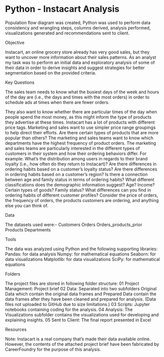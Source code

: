 # Python - Instacart Analysis
Population flow diagram was created, Python was used to perform data consistency and wrangling steps, columns derived, analysis performed, visualizations generated and recommendations sent to client.


Objective

Instacart, an online grocery store already has very good sales, but they want to uncover more information about their sales patterns. As an analyst my task was to perform an initial data and exploratory analysis of some of their data in order to derive insights and suggest strategies for better segmentation based on the provided criteria.


Key Questions

The sales team needs to know what the busiest days of the week and hours of the day are (i.e., the days and times with the most orders) in order to schedule ads at times when there are fewer orders.

They also want to know whether there are particular times of the day when people
spend the most money, as this might inform the type of products they advertise at these times.
Instacart has a lot of products with different price tags. Marketing and sales want to use simpler price range groupings to help direct their efforts.
Are there certain types of products that are more popular than others? The marketing and sales teams want to know which departments have the highest frequency of product orders.
The marketing and sales teams are particularly interested in the different types of customers in their system and how their ordering behaviors differ. For example:
What’s the distribution among users in regards to their brand loyalty (i.e., how often do they return to Instacart)?
Are there differences in ordering habits based on a customer’s loyalty status?
Are there differences in ordering habits based on a customer’s region?
Is there a connection between age and family status in terms of ordering habits?
What different classifications does the demographic information suggest? Age? Income? Certain types of goods? Family status?
What differences can you find in ordering habits of different customer profiles? Consider the price of orders, the frequency of orders, the products customers are ordering, and anything else you can think of.

Data

The datasets used were:-
Customers
Orders
Orders_products_prior
Products
Departments

Tools

The data was analyzed using Python and the following supporting libraries:
Pandas: for data analysis
Numpy: for mathematical equations
Seaborn: for data visualizations
Matplotlib: for data visualizations
SciPy: for mathematical equations

Folders

The project files are stored in following folder structure:
01 Project Management: Project brief
02 Data: Separated into two subfolders Original Data which contain the original data frames and Prepared Data contain the data frames after they have been cleaned and prepared for analysis. (Data files not uploaded to GitHub due to size limitations.)
03 Scripts: Jupyter notebooks containing coding for the analysis.
04 Analysis: The Visualizations subfolder contains the visualizations used for developing and explaining insights.
05 Sent to Client: The final report presented in Excel

Resources

Note: Instacart is a real company that’s made their data available online. However, the contents of the attached project brief have been fabricated by CareerFoundry for the purpose of this analysis.
